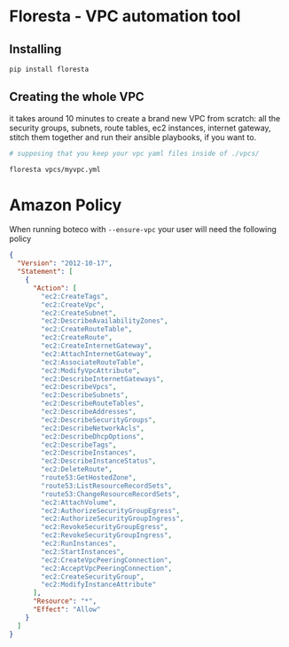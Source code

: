 # Floresta - VPC automation tool

## Installing

```sh
pip install floresta
```

## Creating the whole VPC

it takes around 10 minutes to create a brand new VPC from scratch: all
the security groups, subnets, route tables, ec2 instances, internet
gateway, stitch them together and run their ansible playbooks, if you want to.


```sh
# supposing that you keep your vpc yaml files inside of ./vpcs/

floresta vpcs/myvpc.yml
```

# Amazon Policy

When running boteco with `--ensure-vpc` your user will need the following policy

```json
{
  "Version": "2012-10-17",
  "Statement": [
    {
      "Action": [
        "ec2:CreateTags",
        "ec2:CreateVpc",
        "ec2:CreateSubnet",
        "ec2:DescribeAvailabilityZones",
        "ec2:CreateRouteTable",
        "ec2:CreateRoute",
        "ec2:CreateInternetGateway",
        "ec2:AttachInternetGateway",
        "ec2:AssociateRouteTable",
        "ec2:ModifyVpcAttribute",
        "ec2:DescribeInternetGateways",
        "ec2:DescribeVpcs",
        "ec2:DescribeSubnets",
        "ec2:DescribeRouteTables",
        "ec2:DescribeAddresses",
        "ec2:DescribeSecurityGroups",
        "ec2:DescribeNetworkAcls",
        "ec2:DescribeDhcpOptions",
        "ec2:DescribeTags",
        "ec2:DescribeInstances",
        "ec2:DescribeInstanceStatus",
        "ec2:DeleteRoute",
        "route53:GetHostedZone",
        "route53:ListResourceRecordSets",
        "route53:ChangeResourceRecordSets",
        "ec2:AttachVolume",
        "ec2:AuthorizeSecurityGroupEgress",
        "ec2:AuthorizeSecurityGroupIngress",
        "ec2:RevokeSecurityGroupEgress",
        "ec2:RevokeSecurityGroupIngress",
        "ec2:RunInstances",
        "ec2:StartInstances",
        "ec2:CreateVpcPeeringConnection",
        "ec2:AcceptVpcPeeringConnection",
        "ec2:CreateSecurityGroup",
        "ec2:ModifyInstanceAttribute"
      ],
      "Resource": "*",
      "Effect": "Allow"
    }
  ]
}
```
